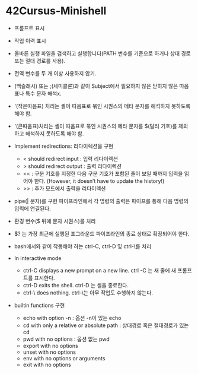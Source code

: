 # 42Cursus-Minishell


- 프롬프트 표시
- 작업 이력 표시
- 올바른 실행 파일을 검색하고 실행합니다(PATH 변수를 기준으로 하거나 상대 경로 또는 절대 경로를 사용).
- 전역 변수를 두 개 이상 사용하지 않기.
- \(백슬래시) 또는 ;(세미콜론)과 같이 Subject에서 필요하지 않은 닫히지 않은 따옴표나 특수 문자 해석x.
- '(작은따옴표) 처리는 셸이 따옴표로 묶인 시퀀스의 메타 문자를 해석하지 못하도록 해야 함.
- '(큰따옴표)처리는 셸이 따옴표로 묶인 시퀀스의 메타 문자를 $(달러 기호)를 제외하고 해석하지 못하도록 해야 함.


- Implement redirections: 리다이렉션을 구현
    - < should redirect input : 입력 리다이렉션
    - \> should redirect output : 출력 리다이렉션
    - << : 구분 기호를 지정한 다음 구분 기호가 포함된 줄이 보일 때까지 입력을 읽어야 한다. (However, it doesn’t have to update the history!)
    - \>> : 추가 모드에서 출력을 리다이렉션
    

- pipe(| 문자)를 구현
  파이프라인에서 각 명령의 출력은 파이프를 통해 다음 명령의 입력에 연결된다.
  

- 환경 변수($ 뒤에 문자 시퀀스)를 처리
- $? 는 가장 최근에 실행된 포그라운드 파이프라인의 종료 상태로 확장되어야 한다.


- bash에서와 같이 작동해야 하는 ctrl-C, ctrl-D 및 ctrl-\를 처리
- In interactive mode
    - ctrl-C displays a new prompt on a new line.
ctrl -C 는 새 줄에 새 프롬프트를 표시한다.
    - ctrl-D exits the shell.
ctrl-D 는 셸을 종료한다.
    - ctrl-\ does nothing.
ctrl-\는 아무 작업도 수행하지 않는다.


- builtin functions 구현
    - echo with option -n : 옵션 -n이 있는 echo
  - cd with only a relative or absolute path : 상대경로 혹은 절대경로가 있는 cd
  - pwd with no options : 옵션 없는 pwd
  - export with no options
  - unset with no options
  - env with no options or arguments
  - exit with no options
